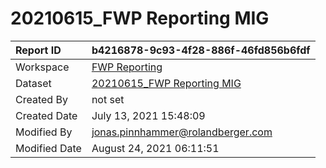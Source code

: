 



# 20210615_FWP Reporting MIG

|Report ID|b4216878-9c93-4f28-886f-46fd856b6fdf|
| :--- | :--- |
|Workspace|[FWP Reporting](../Workspaces/FWP-Reporting.md)|
|Dataset|[20210615_FWP Reporting MIG](../Datasets/20210615_FWP-Reporting-MIG.md)|
|Created By|not set|
|Created Date|July 13, 2021 15:48:09|
|Modified By|jonas.pinnhammer@rolandberger.com|
|Modified Date|August 24, 2021 06:11:51|
